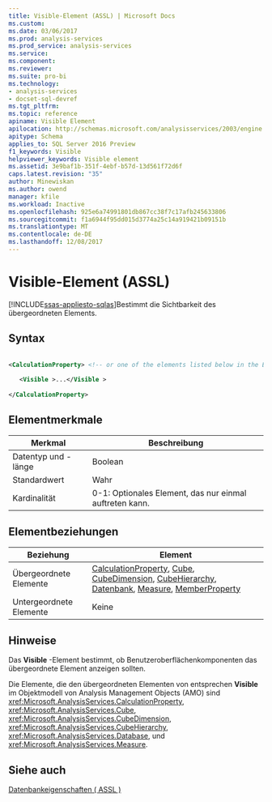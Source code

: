 ```yaml
---
title: Visible-Element (ASSL) | Microsoft Docs
ms.custom: 
ms.date: 03/06/2017
ms.prod: analysis-services
ms.prod_service: analysis-services
ms.service: 
ms.component: 
ms.reviewer: 
ms.suite: pro-bi
ms.technology:
- analysis-services
- docset-sql-devref
ms.tgt_pltfrm: 
ms.topic: reference
apiname: Visible Element
apilocation: http://schemas.microsoft.com/analysisservices/2003/engine
apitype: Schema
applies_to: SQL Server 2016 Preview
f1_keywords: Visible
helpviewer_keywords: Visible element
ms.assetid: 3e9baf1b-351f-4ebf-b57d-13d561f72d6f
caps.latest.revision: "35"
author: Minewiskan
ms.author: owend
manager: kfile
ms.workload: Inactive
ms.openlocfilehash: 925e6a74991801db867cc38f7c17afb245633806
ms.sourcegitcommit: f1a6944f95dd015d3774a25c14a919421b09151b
ms.translationtype: MT
ms.contentlocale: de-DE
ms.lasthandoff: 12/08/2017
---
```

# <a name="visible-element-assl"></a>Visible-Element (ASSL)
[!INCLUDE[ssas-appliesto-sqlas](../../../includes/ssas-appliesto-sqlas.md)]Bestimmt die Sichtbarkeit des übergeordneten Elements.  
  
## <a name="syntax"></a>Syntax  
  
```xml  
  
<CalculationProperty> <!-- or one of the elements listed below in the Element Relationships table -->  
  
   <Visible >...</Visible >  
  
</CalculationProperty>  
```  
  
## <a name="element-characteristics"></a>Elementmerkmale  
  
|Merkmal|Beschreibung|  
|--------------------|-----------------|  
|Datentyp und -länge|Boolean|  
|Standardwert|Wahr|  
|Kardinalität|0-1: Optionales Element, das nur einmal auftreten kann.|  
  
## <a name="element-relationships"></a>Elementbeziehungen  
  
|Beziehung|Element|  
|------------------|-------------|  
|Übergeordnete Elemente|[CalculationProperty](../../../analysis-services/scripting/objects/calculationproperty-element-assl.md), [Cube](../../../analysis-services/scripting/objects/cube-element-assl.md), [CubeDimension](../../../analysis-services/scripting/data-type/cubedimension-data-type-assl.md), [CubeHierarchy](../../../analysis-services/scripting/data-type/cubehierarchy-data-type-assl.md), [Datenbank](../../../analysis-services/scripting/objects/database-element-assl.md), [ Measure](../../../analysis-services/scripting/objects/measure-element-assl.md), [MemberProperty](../../../analysis-services/scripting/objects/attributerelationship-element-assl.md)|  
|Untergeordnete Elemente|Keine|  
  
## <a name="remarks"></a>Hinweise  
 Das **Visible** -Element bestimmt, ob Benutzeroberflächenkomponenten das übergeordnete Element anzeigen sollten.  
  
 Die Elemente, die den übergeordneten Elementen von entsprechen **Visible** im Objektmodell von Analysis Management Objects (AMO) sind <xref:Microsoft.AnalysisServices.CalculationProperty>, <xref:Microsoft.AnalysisServices.Cube>, <xref:Microsoft.AnalysisServices.CubeDimension>, <xref:Microsoft.AnalysisServices.CubeHierarchy>, <xref:Microsoft.AnalysisServices.Database>, und <xref:Microsoft.AnalysisServices.Measure>.  
  
## <a name="see-also"></a>Siehe auch  
 [Datenbankeigenschaften &#40; ASSL &#41;](../../../analysis-services/scripting/properties/properties-assl.md)  
  
  
